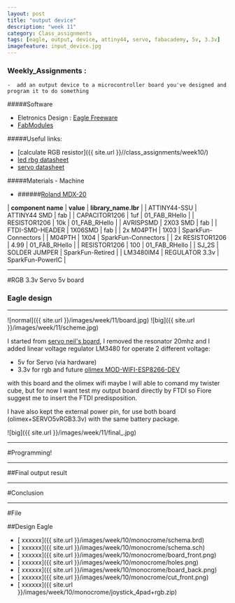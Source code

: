 ```yaml
---
layout: post
title: "output device"
description: "week 11"
category: Class_assignments
tags: [eagle, output, device, attiny44, servo, fabacademy, 5v, 3.3v]
imagefeature: input_device.jpg
---
```


### Weekly_Assignments :

	-  add an output device to a microcontroller board you've designed and program it to do something

#####Software

- Eletronics Design : [Eagle Freeware](http://www.cadsoftusa.com/download-eagle/)
- [FabModules](www.fabmodules.org)

#####Useful links:

- [calculate RGB resistor]({{ site.url }}//class_assignments/week10/)
- [led rbg datasheet](http://media.digikey.com/pdf/Data%20Sheets/CREE%20Power/CLV1A-FKB_Rev5.pdf)
- [servo datasheet]()

#####Materials - Machine

- ######[Roland MDX-20](http://www.rolanddg.com/product/3d/3d/mdx-20_15/mdx-20_15.html)


| **component name** | **value** | **library_name.lbr** |
| ATTINY44-SSU | ATTINY44 SMD | fab |
| CAPACITOR1206 | 1uf | 01_FAB_RHello |
| RESISTOR1206 | 10k | 01_FAB_RHello |
| AVRISPSMD | 2X03 SMD | fab |
| FTDI-SMD-HEADER | 1X06SMD | fab |
| 2x M04PTH | 1X03 | SparkFun-Connectors |
| M04PTH | 1X04 | SparkFun-Connectors |
| 2x RESISTOR1206 | 4.99 | 01_FAB_RHello |
| RESISTOR1206 | 100 | 01_FAB_RHello |
| SJ_2S | SOLDER JUMPER  | SparkFun-Retired |
| LM3480IM4 | REGULATOR 3.3v  | SparkFun-PowerIC |


****

#RGB 3.3v Servo 5v board 

### Eagle design

****

![normal]({{ site.url }}/images/week/11/board.jpg)
![big]({{ site.url }}/images/week/11/scheme.jpg)

I started from [servo neil's board](http://academy.cba.mit.edu/classes/output_devices/servo/hello.servo.44.png), I removed the resonator 20mhz and I added linear voltage regulator LM3480 for operate 2 different voltage:

- 5v for Servo (via hardware)
- 3.3v for rgb and future [olimex MOD-WIFI-ESP8266-DEV](https://www.olimex.com/Products/IoT/MOD-WIFI-ESP8266-DEV/open-source-hardware)

with this board and the olimex wifi maybe I will able to comand my twister cube, but for now I want test my output board directly by FTDI so Fiore suggest me to insert the FTDI predisposition. 

I have also kept the external power pin, for use both board (olimex+SERVO5vRGB3.3v) with the same battery package.

![big]({{ site.url }}/images/week/11/final_.jpg)

****

#Programming!

****



##Final output result 



 
****

#Conclusion

****



#File

##Design Eagle

- [<i class="fa fa-floppy-o"></i> xxxxxx]({{ site.url }}/images/week/10/monocrome/schema.brd)
- [<i class="fa fa-floppy-o"></i> xxxxxx]({{ site.url }}/images/week/10/monocrome/schema.sch)
- [<i class="fa fa-file-image-o"></i> xxxxxx]({{ site.url }}/images/week/10/monocrome/board_front.png)
- [<i class="fa fa-file-image-o"></i> xxxxxx]({{ site.url }}/images/week/10/monocrome/holes.png)
- [<i class="fa fa-file-image-o"></i> xxxxxx]({{ site.url }}/images/week/10/monocrome/board_back.png)
- [<i class="fa fa-file-image-o"></i> xxxxxx]({{ site.url }}/images/week/10/monocrome/cut_front.png)
- [<i class="fa fa-floppy-o"></i> xxxxxx]({{ site.url }}/images/week/10/monocrome/joystick_4pad+rgb.zip)
